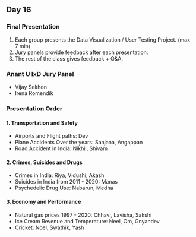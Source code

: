 ## Day 16

### Final Presentation
1. Each group presents the Data Visualization / User Testing Project. (max 7 min)
2. Jury panels provide feedback after each presentation.
3. The rest of the class gives feedback + Q&A. 

### Anant U IxD Jury Panel
- Vijay Sekhon 
- Irena Romendik

### Presentation Order

#### 1. Transportation and Safety
- Airports and Flight paths: Dev
- Plane Accidents Over the years: Sanjana, Angappan   
- Road Accident in India: Nikhil, Shivam 

#### 2. Crimes, Suicides and Drugs
- Crimes in India: Riya, Vidushi, Akash
- Suicides in India from 2011 - 2020: Manas
- Psychedelic Drug Use: Nabarun, Medha  

#### 3. Economy and Performance
- Natural gas prices 1997 - 2020: Chhavi, Lavisha, Sakshi 
- Ice Cream Revenue and Temperature: Neel, Om, Gnyandev 
- Cricket: Noel, Swathik, Yash
